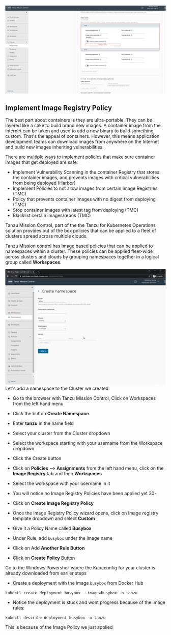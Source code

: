 ![TMC Image Policy](../images/tmc-image-policy.png)
## Implement Image Registry Policy

The best part about containers is they are ultra-portable. They can be layered like a cake to build brand new images. A container image from the internet can be taken and used to add a new binary to build something custom. That's the appeal of containers. However, this means application development teams can download images from anywhere on the Internet and build new images inheriting vulnerabilities.

There are multiple ways to implement policies that make sure container images that get deployed are safe:

- Implement Vulnerability Scanning in the container Registry that stores the container images, and prevents images with critical vulnerabilities from being deployed (Harbor)
- Implement Policies to not allow images from certain Image Registries (TMC)
- Policy that prevents container images with no digest from deploying (TMC)
- Stop container images with latest tag from deploying (TMC)
- Blacklist certain images/repos (TMC)

Tanzu Mission Control, part of the the Tanzu for Kubernetes Operations solution provides out of the box policies that can be applied to a fleet of clusters spread across multiple clouds.

Tanzu Mission control has Image based policies that can be applied to namespaces within a cluster. These policies can be applied fleet-wide across clusters and clouds by grouping namespaces together in a logical group called **Workspaces**.

![Add Namespace](/workshop/content/images/30-image-policy-workspace-create.png)
Let's add a namespace to the Cluster we created

- Go to the browser with Tanzu Mission Control, Click on Workspaces from the left hand menu
- Click the button  **Create Namespace** 
- Enter **tanzu** in the name field
- Select your cluster from the Cluster dropdown
- Select the workspace starting with your username from the Workspace dropdown
- Click the Create button

- Click on **Policies** --> **Assignments** from the left hand menu, click on the **Image Registry** tab and then **Workspaces**

- Select the workspace with your username in it

- You will notice no Image Registry Policies have been applied yet
30-
- Click on **Create Image Registry Policy**
- Once the Image Registry Policy wizard opens, click on Image registry template dropdown and select **Custom**
- Give it a Policy Name called **Busybox**
- Under Rule, add `busybox` under the image name 
- Click on Add **Another Rule Button**
- Click on **Create Policy** Button

Go to the Windows Powershell where the Kubeconfig for your cluster is already downloaded from earlier steps


- Create a deployment with the image `busybox` from Docker Hub
```execute
kubectl create deployment busybox --image=busybox -n tanzu
```

- Notice the deployment is stuck and wont progress because of the image rules:
```execute
kubectl describe deployment busybox -n tanzu
```


  This is because of the Image Policy we just applied